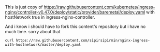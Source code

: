 This is just copy of https://raw.githubusercontent.com/kubernetes/ingress-nginx/controller-v0.47.0/deploy/static/provider/baremetal/deploy.yaml with hostNetwork true in ingress-nginx-controller.

And i know i should have to fork this content's repository but i have no much time. sorry about that


`curl https://raw.githubusercontent.com/sipirsipirmin/nginx-ingress-with-hostnetwork/master/deploy.yaml`
